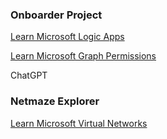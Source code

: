 ###  Onboarder Project

[Learn Microsoft Logic Apps](https://learn.microsoft.com/en-us/azure/logic-apps/logic-apps-http-endpoint?tabs=standard)


[Learn Microsoft Graph Permissions](https://learn.microsoft.com/en-us/graph/permissions-overview?tabs=http)

ChatGPT

### Netmaze Explorer

[Learn Microsoft Virtual Networks](https://learn.microsoft.com/en-us/training/modules/integrate-vnets-with-vnet-peering/2-connect-services-using-vnet-peering)

